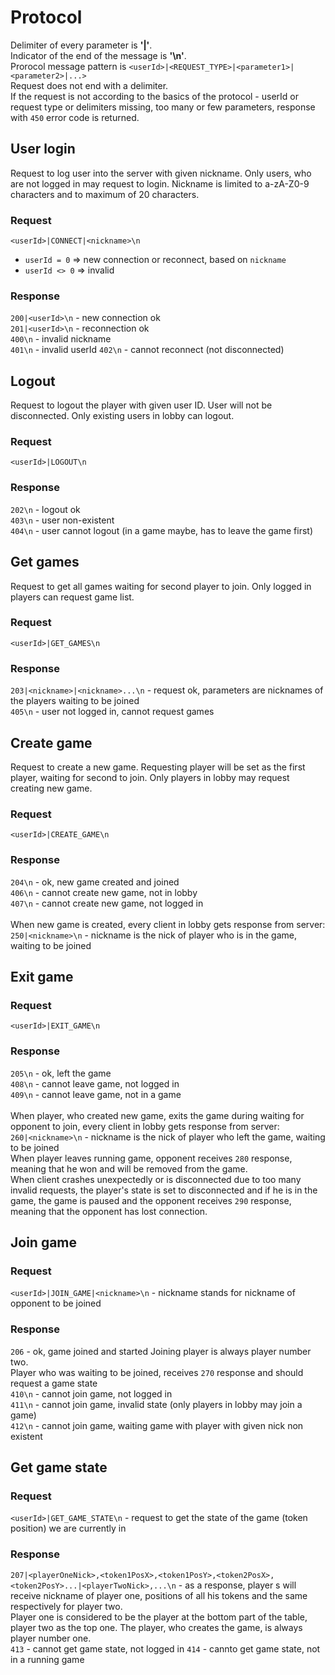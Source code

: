 # Protocol
Delimiter of every parameter is **'|'**. \
Indicator of the end of the message is **'\n'**.\
Prorocol message pattern is `<userId>|<REQUEST_TYPE>|<parameter1>|<parameter2>|...>`\
Request does not end with a delimiter.\
If the request is not according to the basics of the protocol - userId or request type or delimiters missing,
too many or few parameters, response with `450` error code is returned.
## User login
Request to log user into the server with given nickname. Only users, who are not logged in may request to login. Nickname is limited to a-zA-Z0-9 characters and to maximum of 20 characters.
### Request
`<userId>|CONNECT|<nickname>\n`
- `userId = 0` => new connection or reconnect, based on `nickname`
- `userId <> 0` => invalid
### Response
`200|<userId>\n` - new connection ok\
`201|<userId>\n` - reconnection ok\
`400\n` - invalid nickname\
`401\n` - invalid userId
`402\n` - cannot reconnect (not disconnected)
## Logout
Request to logout the player with given user ID. User will not be disconnected. Only existing users in lobby can logout.
### Request
`<userId>|LOGOUT\n`
### Response
`202\n` - logout ok\
`403\n` - user non-existent\
`404\n` - user cannot logout (in a game maybe, has to leave the game first)
## Get games
Request to get all games waiting for second player to join. Only logged in players can request game list.
### Request
`<userId>|GET_GAMES\n`
### Response
`203|<nickname>|<nickname>...\n` - request ok, parameters are nicknames of the players waiting to be joined\
`405\n` - user not logged in, cannot request games
## Create game
Request to create a new game. Requesting player will be set as the first player, waiting for second to join. Only players in lobby may request creating new game.
### Request
`<userId>|CREATE_GAME\n`
### Response
`204\n` - ok, new game created and joined\
`406\n` - cannot create new game, not in lobby\
`407\n` - cannot create new game, not logged in\
\
When new game is created, every client in lobby gets response from server:\
`250|<nickname>\n` - nickname is the nick of player who is in the game, waiting to be joined
## Exit game
### Request
`<userId>|EXIT_GAME\n`
### Response
`205\n` - ok, left the game\
`408\n` - cannot leave game, not logged in\
`409\n` - cannot leave game, not in a game\
\
When player, who created new game, exits the game during waiting for opponent to join, every client in lobby
gets response from server:\
`260|<nickname>\n` - nickname is the nick of player who left the game, waiting to be joined\
When player leaves running game, opponent receives `280` response, meaning that he won and will be removed from the game.\
When client crashes unexpectedly or is disconnected due to too many invalid requests, the player's state is set to disconnected 
and if he is in the game, the game is paused and the opponent receives `290` response, meaning that the opponent has lost connection.
## Join game
### Request
`<userId>|JOIN_GAME|<nickname>\n` - nickname stands for nickname of opponent to be joined
### Response
`206` - ok, game joined and started
Joining player is always player number two.\
Player who was waiting to be joined, receives `270` response and should request a game state\
`410\n` - cannot join game, not logged in\
`411\n` - cannot join game, invalid state (only players in lobby may join a game)\
`412\n` - cannot join game, waiting game with player with given nick non existent
## Get game state
### Request
`<userId>|GET_GAME_STATE\n` - request to get the state of the game (token position) we are currently in
### Response
`207|<playerOneNick>,<token1PosX>,<token1PosY>,<token2PosX>,<token2PosY>...|<playerTwoNick>,...\n` -
as a response, player s will receive nickname of player one, positions of all his tokens and the same
respectively for player two.\
Player one is considered to be the player at the bottom part of the table,
player two as the top one. The player, who creates the game, is always player number one.\
`413` - cannot get game state, not logged in
`414` - cannto get game state, not in a running game